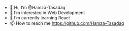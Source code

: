 - 👋 Hi, I’m @Hamza-Tasadaq
- 👀 I’m interested in Web Development 
- 🌱 I’m currently learning React
- 📫 How to reach me https://github.com/Hamza-Tasadaq

<!---
Hamza-Tasadaq/Hamza-Tasadaq is a ✨ special ✨ repository because its `README.md` (this file) appears on your GitHub profile.
You can click the Preview link to take a look at your changes.
--->

